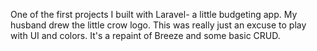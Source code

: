 One of the first projects I built with Laravel- a little budgeting app. My husband drew the little crow logo. This was really just an excuse to play with UI and colors. It's a repaint of Breeze and some basic CRUD.